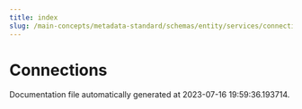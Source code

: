 ```yaml
---
title: index
slug: /main-concepts/metadata-standard/schemas/entity/services/connections
---
```


# Connections

Documentation file automatically generated at 2023-07-16 19:59:36.193714.
